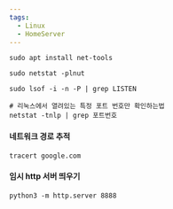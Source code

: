 ```yaml
---
tags:
  - Linux
  - HomeServer
---
```

```shell
sudo apt install net-tools

sudo netstat -plnut

sudo lsof -i -n -P | grep LISTEN

# 리눅스에서 열려있는 특정 포트 번호만 확인하는법
netstat -tnlp | grep 포트번호

```

#### 네트워크 경로 추적
```shell
tracert google.com
```

#### 임시 http 서버 띄우기
```shell
python3 -m http.server 8888
```